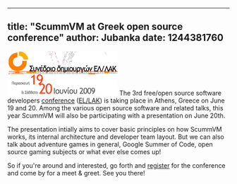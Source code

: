 
---
title: "ScummVM at Greek open source conference"
author: Jubanka
date: 1244381760
---

[![Find out about EL/LAK](/data/news/20090607.png)](http://conf.ellak.gr) The 3rd free/open source software developers [conference](http://conf.ellak.gr) ([EL/LAK](http://www.ellak.gr)) is taking place in Athens, Greece on June 19 and 20. Among the various open source software and related talks, this year ScummVM will also be participating with a presentation on June 20th.

The presentation intially aims to cover basic principles on how ScummVM works, its internal architecture and developer team layout. But we can also talk about adventure games in general, Google Summer of Code, open source gaming subjects or what ever else comes up!

So if you're around and interested, go forth and [register](http://www.ellak.gr/index.php?option=com_comprofiler&task=registers) for the conference and come by for a meet & greet. See you there!
